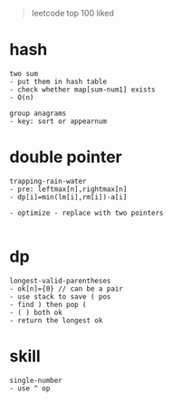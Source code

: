 > leetcode top 100 liked

# hash
```
two sum
- put them in hash table
- check whether map[sum-num1] exists
- O(n)

group anagrams
- key: sort or appearnum

```

# double pointer
```
trapping-rain-water
- pre: leftmax[n],rightmax[n]
- dp[i]=min(lm[i],rm[i])-a[i]

- optimize - replace with two pointers


```

# dp

```
longest-valid-parentheses
- ok[n]={0} // can be a pair 
- use stack to save ( pos
- find ) then pop (
- ( ) both ok
- return the longest ok

```

# skill

```
single-number
- use ^ op

```
